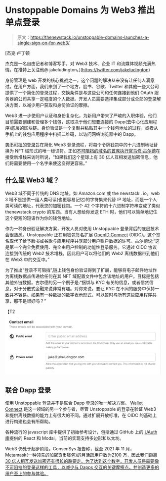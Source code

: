 # Unstoppable Domains 为 Web3 推出单点登录

> 原文：<https://thenewstack.io/unstoppable-domains-launches-a-single-sign-on-for-web3/>

[](https://twitter.com/jakeludington)

 [杰克·卢丁顿

杰克是一名自由记者和博客写手，对 Web3 技术、企业 IT 和流媒体视频充满热情。在推特上关注他@ jakeludington。](https://twitter.com/jakeludington) [](https://twitter.com/jakeludington)

身份管理是 web 开发的核心挑战之一，这个问题的解决从来没有让任何人满意过。在用户方面，我们来到了一个地方，脸书、谷歌、Twitter 和其他一些大公司提供了一个简化的登录过程，交换条件是与这些公司和任何连接到他们 OAuth 服务器的公司共享一定程度的个人数据。开发人员需要选择集成部分或全部的登录解决方案，以减少用户获取和身份验证的摩擦。

Web3 进一步使用户认证和身份复杂化，为新用户带来了严峻的入职体验，他们目前需要创建和管理多个钱包，这取决于他们想要连接的 Dapp(去中心化应用程序)底层的区块链。身份验证是一个复制并粘贴其中一个钱包地址的过程，或者从手机上的钱包应用程序中扫描二维码，以访问网络浏览器中的 Dapp。

[势不可挡的登录](https://docs.unstoppabledomains.com/login-with-unstoppable/high-level-overview)旨在简化 Web3 登录流程，将每个令牌钱包中的十六进制地址替换为 NFT 域形式的唯一标识符。正如[不可阻挡的域名](https://www.linkedin.com/in/matthew-gould-7877361/)[的首席执行官马修·古尔德](https://unstoppabledomains.com/)在接受新堆栈采访时所说，“如果我们这个星球上有 30 亿人互相发送加密信息，他们将需要使用一个名字来使这变得更容易。”

## 什么是 Web3 域？

Web3 域不同于传统的 DNS 地址，如 Amazon.com 或 the newstack . io。web 3 域不是提供一组人类可读(也更容易记忆)的字符集来代替 IP 地址，而是一个人类可读的地址，代表您的加密钱包。一个 42 个字符的十六进制字符串变成了类似 thenewstack.crypto 的东西。当有人想给你发送 ETH 时，他们可以简单地记住这个更短的短语作为你的钱包地址。

作为一种身份验证解决方案，开发人员对使用 Unstoppable 登录背后的底层技术会很熟悉。Unstoppable 正在用钱包签名扩展 [OpenID Connect](https://openid.net/connect/) (OIDC)。这个签名取代了给予脸书或谷歌与应用程序共享部分用户账户数据的许可。古尔德说:“这是第一个完全免费使用、完全由用户控制的功能性登录服务。它通过 OIDC 协议连接到传统的 Web2 技术堆栈，因此用户可以将他们的 Web2 离线数据带到他们在 Web3 中的交互中。”

为了推出“登录不可阻挡”,链上钱包身份验证得到了扩展，能够将电子邮件地址作为离线数据点传递给任何在其 NFT 域配置文件中包含该地址的用户。目标是包括其他外链数据。古尔德的另一个例子是:“捆绑与 KYC 有关的信息，或者信贷信息，对于分散式金融来说非常有趣。对你来说，要让 KYC 在不同的服务中保持一致并不容易。如果有一种数据的数字表示形式，可以暂时与所有这些应用程序共享，那不是很好吗？”

【T2![Login with Unstoppable](img/4cb032fd58a41e8814ec043fd527648e.png)

## 联合 Dapp 登录

使用 Unstoppable 登录并不是联合 Dapp 登录的唯一解决方案。 [Wallet Connect](https://walletconnect.com/) 是这一领域的另一个参与者，尽管 Unstoppable 的登录在验证 Web3 和提供离线数据的能力上有很大的不同。通过扩展开放标准，在 OIDC 的基础上进行构建也会有所帮助。

各种流行的 javascript 库中提供了初始参考设计，包括通过 GitHub 上的 [UAuth 库](https://github.com/unstoppabledomains/uauth)提供的 React 和 Modal。当前的实现支持多边形和以太坊。

Web3 仍处于起步阶段，ConsenSys 报告称，截至 2021 年 11 月，Metamask(一种领先的加密货币钱包)的月活跃用户数为[2100 万，因此我们距离 30 亿人相互发送加密还有很长的路要走。为了达到这个数字，开发人员将需要像不可阻挡的登录这样的工具，以减少与 Dapps 交互的关键摩擦点，并创造更多的用户至上的参与体验。](https://consensys.net/blog/press-release/metamask-surpasses-21-million-maus-as-consensys-raises-200-million-to-make-web3-universally-easy-to-use-access-and-build-on/)

<svg xmlns:xlink="http://www.w3.org/1999/xlink" viewBox="0 0 68 31" version="1.1"><title>Group</title> <desc>Created with Sketch.</desc></svg>